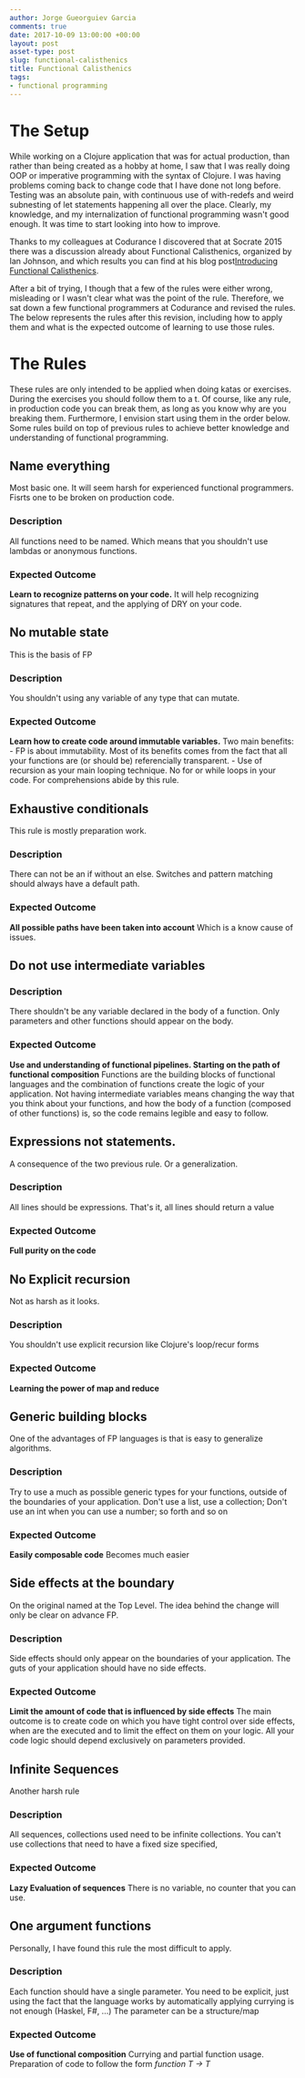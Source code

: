 ```yaml
---
author: Jorge Gueorguiev Garcia
comments: true
date: 2017-10-09 13:00:00 +00:00
layout: post
asset-type: post
slug: functional-calisthenics
title: Functional Calisthenics
tags:
- functional programming
---
```

# The Setup

While working on a Clojure application that was for actual production, than rather than being created as a hobby at home, I saw that I was really doing OOP or imperative programming with the syntax of Clojure. I was having problems coming back to change code that I have done not long before. Testing was an absolute pain, with continuous use of with-redefs and weird subnesting of let statements happening all over the place. Clearly, my knowledge, and my internalization of functional programming wasn't good enough. It was time to start looking into how to improve.

Thanks to my colleagues at Codurance I discovered that at Socrate 2015 there was a discussion already about Functional Calisthenics, organized by Ian Johnson, and which results you can find at his blog post<a href="http://blog.ninjaferret.co.uk/2015/06/05/Introducing-Functional-Calisthenics.html">Introducing Functional Calisthenics</a>.

After a bit of trying, I though that a few of the rules were either wrong, misleading or I wasn't clear what was the point of the rule. Therefore, we sat down a few functional programmers at Codurance and revised the rules. The below represents the rules after this revision, including how to apply them and what is the expected outcome of learning to use those rules.

# The Rules
These rules are only intended to be applied when doing katas or exercises. During the exercises you should follow them to a t. Of course, like any rule, in production code you can break them, as long as you know why are you breaking them. Furthermore, I envision start using them in the order below. Some rules build on top of previous rules to achieve better knowledge and understanding of functional programming.

## Name everything
Most basic one. It will seem harsh for experienced functional programmers. Fisrts one to be broken on production code.

### Description
All functions need to be named. Which means that you shouldn't use lambdas or anonymous functions.

### Expected Outcome
**Learn to recognize patterns on your code.**
It will help recognizing signatures that repeat, and the applying of DRY on your code.

## No mutable state
This is the basis of FP

### Description
You shouldn't using any variable of any type that can mutate.

### Expected Outcome
**Learn how to create code around immutable variables.**
Two main benefits: 
    - FP is about immutability. Most of its benefits comes from the fact that all your functions are (or should be) referencially transparent. 
    - Use of recursion as your main looping technique. No for or while loops in your code. For comprehensions abide by this rule.

## Exhaustive conditionals
This rule is mostly preparation work.

### Description
There can not be an if without an else. Switches and pattern matching should always have a default path.

### Expected Outcome
**All possible paths have been taken into account**
Which is a know cause of issues.

## Do not use intermediate variables
### Description
There shouldn't be any variable declared in the body of a function. Only parameters and other functions should appear on the body.

### Expected Outcome
**Use and understanding of functional pipelines. Starting on the path of functional composition**
Functions are the building blocks of functional languages and the combination of functions create the logic of your application. Not having intermediate variables means changing the way that you think about your functions, and how the body of a function (composed of other functions) is, so the code remains legible and easy to follow.

## Expressions not statements.
A consequence of the two previous rule. Or a generalization.

### Description
All lines should be expressions. That's it, all lines should return a value

### Expected Outcome
**Full purity on the code**

## No Explicit recursion
Not as harsh as it looks.

### Description
You shouldn't use explicit recursion like Clojure's loop/recur forms

### Expected Outcome
**Learning the power of map and reduce**

## Generic building blocks
One of the advantages of FP languages is that is easy to generalize algorithms.

### Description
Try to use a much as possible generic types for your functions, outside of the boundaries of your application. Don't use a list, use a collection; Don't use an int when you can use a number; so forth and so on

### Expected Outcome
**Easily composable code**
Becomes much easier 

## Side effects at the boundary
On the original named at the Top Level. The idea behind the change will only be clear on advance FP.

### Description
Side effects should only appear on the boundaries of your application. The guts of your application should have no side effects.

### Expected Outcome
**Limit the amount of code that is influenced by side effects**
The main outcome is to create code on which you have tight control over side effects, when are the executed and to limit the effect on them on your logic. All your code logic should depend exclusively on parameters provided. 

## Infinite Sequences
Another harsh rule

### Description
All sequences, collections used need to be infinite collections. You can't use collections that need to have a fixed size specified,

### Expected Outcome
**Lazy Evaluation of sequences**
There is no variable, no counter that you can use.

## One argument functions
Personally, I have found this rule the most difficult to apply.

### Description
Each function should have a single parameter. You need to be explicit, just using the fact that the language works by automatically applying currying is not enough (Haskel, F#, ...) The parameter can be a structure/map

### Expected Outcome
**Use of functional composition**
Currying and partial function usage. Preparation of code to follow the form *function T -> T*
